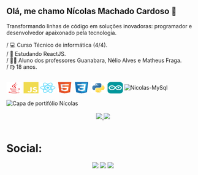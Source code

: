 ## Olá, me chamo Nícolas Machado Cardoso 👋

Transformando linhas de código em soluções inovadoras: programador e desenvolvedor apaixonado pela tecnologia.

\/ 💻 Curso Técnico de informática (4/4).<br>
\/ 📘 Estudando ReactJS.<br>
\/ 👨‍🏫 Aluno dos professores Guanabara, Nélio Alves e Matheus Fraga.<br>
\/ ♍ 18 anos.<br>

<div style="display: inline_block"><br>
  <img align="center" alt="Nicolas-Js" height="30" width="40" src="https://raw.githubusercontent.com/devicons/devicon/master/icons/java/java-plain.svg">
  <img align="center" alt="Nicolas-Js" height="30" width="40" src="https://raw.githubusercontent.com/devicons/devicon/master/icons/javascript/javascript-plain.svg">
  <img align="center" alt="Nicolas-React" height="30" width="40" src="https://raw.githubusercontent.com/devicons/devicon/master/icons/react/react-original.svg">
  <img align="center" alt="Nicolas-HTML" height="30" width="40" src="https://raw.githubusercontent.com/devicons/devicon/master/icons/html5/html5-original.svg">
  <img align="center" alt="Nicolas-CSS" height="30" width="40" src="https://raw.githubusercontent.com/devicons/devicon/master/icons/css3/css3-original.svg">
  <img align="center" alt="Nicolas-Python" height="30" width="40" src="https://raw.githubusercontent.com/devicons/devicon/master/icons/python/python-original.svg">
  <img align="center" alt="Nicolas-INO" height="30" width="40" src="https://github.com/tandpfun/skill-icons/blob/main/icons/Arduino.svg">
  <img align="center" alt="Nicolas-MySql" height="40" width="50" src="https://cdn.jsdelivr.net/gh/devicons/devicon/icons/mysql/mysql-original-wordmark.svg">
</div>
<br>
<div>
  <img src="https://github.com/nicolasmacardoso/nicolasmacardoso/assets/106183309/95ebf2e9-6b19-4055-bbe0-6145b08def6f" alt="Capa de portifólio Nícolas">
</div>
<br>

<div align="center">
  <a href="https://github.com/nicolasmacardoso">
    <img height="200em" src="https://github-readme-stats.vercel.app/api?username=nicolasmacardoso&theme=tokyonight&show_icons=true" />
  </a>
  
  <a href="https://github.com/nicolasmacardoso">
    <img height="200em" src="https://github-readme-stats.vercel.app/api/top-langs/?username=nicolasmacardoso&layout=compact&langs_count=6&theme=tokyonight"/>
  </a>
</div>
<br>

<p><h1>Social: </h1></p>
<div align="center">
    <a href="https://www.linkedin.com/in/nicolasmacardoso/" target="_blank"><img src="https://img.shields.io/badge/-LinkedIn-%230077B5?style=for-the-badge&logo=linkedin&logoColor=white" target="_blank"></a>
    <a href="https://www.instagram.com/yoriyoi/" target="_blank"><img src="https://img.shields.io/badge/-Instagram-%23E4405F?style=for-the-badge&logo=instagram&logoColor=white" target="_blank"></a>
    <a href = "mailto:nicolasmacardoso@gmail.com"><img src="https://img.shields.io/badge/-Gmail-%23333?style=for-the-badge&logo=gmail&logoColor=white" target="_blank"></a>
</div>
